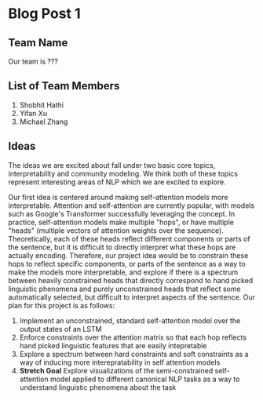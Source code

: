 # Blog Post 1

## Team Name
Our team is ???

## List of Team Members
1) Shobhit Hathi
2) Yifan Xu
3) Michael Zhang

## Ideas
The ideas we are excited about fall under two basic core topics, interpretability and community modeling. We think both of 
these topics represent interesting areas of NLP which we are excited to explore. 

Our first idea is centered around making self-attention models more interpretable. Attention and self-attention are currently popular, with models such as Google's Transformer successfully leveraging the concept. In practice, self-attention models make multiple "hops", or have multiple "heads" (multiple vectors of attention weights over the sequence). Theoretically, each of these heads reflect different components or parts of the sentence, but it is difficult to directly interpret what these hops are actually encoding. Therefore, our project idea would be to constrain these hops to reflect specific components, or parts of the sentence as a way to make the models more interpretable, and explore if there is a spectrum between heavily constrained heads that directly correspond to hand picked linguistic phenomena and purely unconstrained heads that reflect some automatically selected, but difficult to interpret aspects of the sentence. Our plan for this project is as follows:

1) Implement an unconstrained, standard self-attention model over the output states of an LSTM
2) Enforce constraints over the attention matrix so that each hop reflects hand picked linguistic features that are easily intepretable
3) Explore a spectrum between hard constraints and soft constraints as a way of inducing more interepratability in self attention models
4) **Stretch Goal** Explore visualizations of the semi-constrained self-attention model applied to different canonical NLP tasks as a way to understand linguistic phenomena about the task

